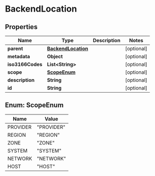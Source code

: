 
# BackendLocation

## Properties
Name | Type | Description | Notes
------------ | ------------- | ------------- | -------------
**parent** | [**BackendLocation**](BackendLocation.md) |  |  [optional]
**metadata** | **Object** |  |  [optional]
**iso3166Codes** | **List&lt;String&gt;** |  |  [optional]
**scope** | [**ScopeEnum**](#ScopeEnum) |  |  [optional]
**description** | **String** |  |  [optional]
**id** | **String** |  |  [optional]


<a name="ScopeEnum"></a>
## Enum: ScopeEnum
Name | Value
---- | -----
PROVIDER | &quot;PROVIDER&quot;
REGION | &quot;REGION&quot;
ZONE | &quot;ZONE&quot;
SYSTEM | &quot;SYSTEM&quot;
NETWORK | &quot;NETWORK&quot;
HOST | &quot;HOST&quot;



